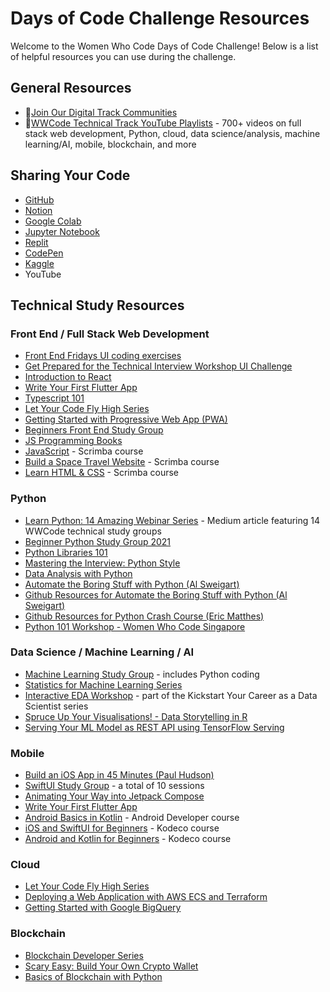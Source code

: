 # Days of Code Challenge Resources

Welcome to the Women Who Code Days of Code Challenge! Below is a list of helpful resources you can use during the challenge.

## General Resources
- 🌟[Join Our Digital Track Communities](https://www.womenwhocode.com/tracks)
- 🌟[WWCode Technical Track YouTube Playlists](https://www.youtube.com/c/WomenWhoCodeGlobal/playlists?view=50&sort=dd&shelf_id=5) - 700+ videos on full stack web development, Python, cloud, data science/analysis, machine learning/AI, mobile, blockchain, and more

## Sharing Your Code
- [GitHub](https://github.com)
- [Notion](https://www.notion.so)
- [Google Colab](https://colab.research.google.com)
- [Jupyter Notebook](https://jupyter.org/try-jupyter/lab/)
- [Replit](https://replit.com)
- [CodePen](https://codepen.io)
- [Kaggle](https://www.kaggle.com)
- YouTube

## Technical Study Resources
### Front End / Full Stack Web Development
- [Front End Fridays UI coding exercises](https://github.com/WomenWhoCode/frontend-fridays)
- [Get Prepared for the Technical Interview Workshop UI Challenge](https://github.com/WomenWhoCode/tech-interview-frontend)
- [Introduction to React](https://www.youtube.com/watch?v=CHxbN4tGPT4&list=PLVcEZG2JPVhdJVopX9jAM8PUCaC7qKOgp&index=38)
- [Write Your First Flutter App](https://www.youtube.com/watch?v=weDKQ0F8YEM)
- [Typescript 101](https://www.youtube.com/watch?v=GTYEgd3Q7xw&list=PLVcEZG2JPVhdJVopX9jAM8PUCaC7qKOgp&index=16 )
- [Let Your Code Fly High Series](https://www.youtube.com/playlist?list=PLVcEZG2JPVheaJc3fjGmeCt_WJlnmdusj)
- [Getting Started with Progressive Web App (PWA)](https://www.youtube.com/watch?v=x0WnjjrtedY&list=PLVcEZG2JPVhdJVopX9jAM8PUCaC7qKOgp&index=3)
- [Beginners Front End Study Group](https://www.youtube.com/watch?v=5CL8PFE6t30&list=PLVcEZG2JPVhdJVopX9jAM8PUCaC7qKOgp&index=13)
- [JS Programming Books](https://github.com/EbookFoundation/free-programming-books/blob/main/more/free-programming-cheatsheets.md#typescript)
- [JavaScript](https://scrimba.com/learn/learnjavascript) - Scrimba course
- [Build a Space Travel Website](https://scrimba.com/learn/spacetravel) - Scrimba course
- [Learn HTML & CSS](https://scrimba.com/learn/htmlandcss) - Scrimba course
### Python
- [Learn Python: 14 Amazing Webinar Series](https://medium.com/wwcode-python/learn-python-14-amazing-webinar-series-a6ca9dcec348) - Medium article featuring 14 WWCode technical study groups
- [Beginner Python Study Group 2021](https://www.youtube.com/playlist?list=PLVcEZG2JPVhemmja_8HjBdQGxxzyLcQLd)
- [Python Libraries 101](https://www.youtube.com/playlist?list=PLVcEZG2JPVhdWrhurJar_L9tde3zuECQo)
- [Mastering the Interview: Python Style](https://www.youtube.com/watch?v=e4Sr5SKmPyc)
- [Data Analysis with Python](https://www.youtube.com/watch?v=0i6iPCozUwo)
- [Automate the Boring Stuff with Python (Al Sweigart)](https://automatetheboringstuff.com/)
- [Github Resources for Automate the Boring Stuff with Python (Al Sweigart)](https://github.com/asweigart/automateboringstuff)
- [Github Resources for Python Crash Course (Eric Matthes)](https://github.com/ehmatthes/pcc)
- [Python 101 Workshop - Women Who Code Singapore](https://www.youtube.com/watch?v=yIjaiIkVvOk)
### Data Science / Machine Learning / AI
- [Machine Learning Study Group](https://www.youtube.com/playlist?list=PLVcEZG2JPVhcoq0QCfIYm8cOv-1eoXyb1) - includes Python coding
- [Statistics for Machine Learning Series](https://www.youtube.com/playlist?list=PLVcEZG2JPVherqJbmdCxa42zyRy2kUxzS)
- [Interactive EDA Workshop](https://www.youtube.com/watch?v=F9qkW-Xsc-s&list=PLVcEZG2JPVhcOGRWbtmocId5_TBNi-ZG2&index=2) - part of the Kickstart Your Career as a Data Scientist series
- [Spruce Up Your Visualisations! - Data Storytelling in R](https://youtu.be/KZbc091mybE)
- [Serving Your ML Model as REST API using TensorFlow Serving](https://youtu.be/MVLO5j4hCLA)
### Mobile
- [Build an iOS App in 45 Minutes (Paul Hudson)](https://www.youtube.com/watch?v=ttzCue82nE4&list=PLVcEZG2JPVhcMJfVsMy0w1FbnAQVoGUy9&index=98)
- [SwiftUI Study Group](https://www.youtube.com/watch?v=j5_oS_kkiCQ&list=PLVcEZG2JPVhcMJfVsMy0w1FbnAQVoGUy9&index=80) - a total of 10 sessions
- [Animating Your Way into Jetpack Compose](https://www.youtube.com/watch?v=CvQJtWbozyA&list=PLVcEZG2JPVhcMJfVsMy0w1FbnAQVoGUy9&index=94)
- [Write Your First Flutter App](https://www.youtube.com/watch?v=weDKQ0F8YEM)
- [Android Basics in Kotlin](https://developer.android.com/courses/android-basics-kotlin/course) - Android Developer course
- [iOS and SwiftUI for Beginners](https://www.kodeco.com/ios/paths/learn) - Kodeco course
- [Android and Kotlin for Beginners](https://www.kodeco.com/android/paths/learn) - Kodeco course
### Cloud
- [Let Your Code Fly High Series](https://www.youtube.com/playlist?list=PLVcEZG2JPVheaJc3fjGmeCt_WJlnmdusj)
- [Deploying a Web Application with AWS ECS and Terraform](https://www.youtube.com/watch?v=Ky7sph6fBtM)
- [Getting Started with Google BigQuery](https://youtu.be/1x2WggJhjGw)
### Blockchain
- [Blockchain Developer Series](https://youtube.com/playlist?list=PLVcEZG2JPVhfnYR0ttga4czed-JQrVgsd)
- [Scary Easy: Build Your Own Crypto Wallet](https://youtu.be/_K0BVsi9OjA)
- [Basics of Blockchain with Python](https://www.youtube.com/watch?v=qvJF2xUTz9Q)
